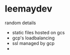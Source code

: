 # leemaydev

random details

- static files hosted on gcs
- gcp's loadbalancing 
- ssl managed by gcp
- 
